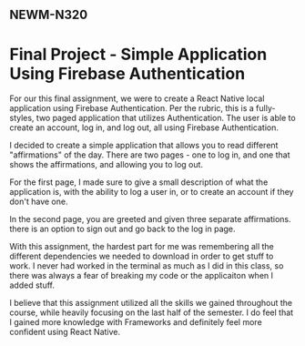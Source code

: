 ## NEWM-N320

# Final Project - Simple Application Using Firebase Authentication

For our this final assignment, we were to create a React Native local application using Firebase Authentication.
Per the rubric, this is a fully-styles, two paged application that utilizes Authentication. The user is able to create an account, log in, and log out, all using Firebase Authentication.

I decided to create a simple application that allows you to read different "affirmations" of the day. There are two pages - one to log in, and one that shows the affirmations, and allowing you to log out.

For the first page, I made sure to give a small description of what the application is, with the ability to log a user in, or to create an account if they don't have one.

In the second page, you are greeted and given three separate affirmations. there is an option to sign out and go back to the log in page.

With this assignment, the hardest part for me was remembering all the different dependencies we needed to download in order to get stuff to work. I never had worked in the terminal as much as I did in this class, so there was always a fear of breaking my code or the applicaiton when I added stuff.

I believe that this assignment utilized all the skills we gained throughout the course, while heavily focusing on the last half of the semester. I do feel that I gained more knowledge with Frameworks and definitely feel more confident using React Native.
